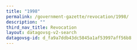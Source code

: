 ```yaml
---
title: "1998"
permalink: /government-gazette/revocation/1998/
description: ""
third_nav_title: Revocation
layout: datagovsg-v2-search
datagovsg-id: d_fa9a7ddb43dc5845a1af53997aff56b8
---
```

